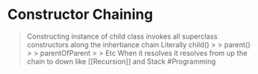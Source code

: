 # Constructor Chaining
>  Constructing instance of child class invokes all superclass constructors along the inhertiance chain
>  Literally child() > > parent() > > parentOfParent > > Etc
>  When it resolves it resolves from up the chain to down like [[Recursion]] and Stack
#Programming 